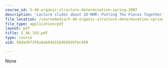 ```yaml
---
course_id: 5-46-organic-structure-determination-spring-2007
description: 'Lecture slides about 2D-NMR: Putting The Pieces Together.'
file_location: /coursemedia/5-46-organic-structure-determination-spring-2007/56dad473f6adab64d3164b5659fec499_5_46_l03.pdf
file_type: application/pdf
layout: pdf
title: 5_46_l03.pdf
type: course
uid: 56dad473f6adab64d3164b5659fec499

---
```

None